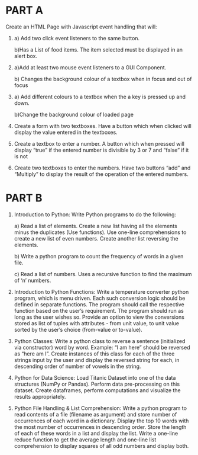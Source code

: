 # PART A

Create an HTML Page with Javascript event handling that will: 
    
1.  a) Add two click event listeners to the same button. 
      
    b)Has a List of food items. The item selected must be displayed in an alert box.
    
2.  a)Add at least two mouse event listeners to a GUI Component. 
      
    b) Changes the background colour of a textbox when in focus and out of focus
    
3. a) Add different colours to a textbox when the a key is pressed up and down.
      
    b)Change the background colour of loaded page
    
4. Create a form with two textboxes. Have a button which when clicked will display the value entered in the textboxes. 
    
5. Create a textbox to enter a number. A button which when pressed will display “true” if the entered number is divisible by 3 or 7 and “false” if it is not
    
6. Create two textboxes to enter the numbers. Have two buttons “add” and “Multiply” to display the result of the operation of the entered numbers. 


# PART B 
    
1. Introduction to Python: Write Python programs to do the following: 
    
    a) Read a list of elements. Create a new list having all the elements minus the duplicates (Use functions). Use one-line comprehensions to create  a new list of even numbers. Create another list reversing the elements. 
    
    b) Write a python program to count the frequency of words in a given file.
    
    c) Read a list of numbers. Uses a recursive function to find the maximum of ‘n’ numbers.
    
2. Introduction to Python Functions: Write a temperature converter python program, which is menu driven. Each such conversion logic should be defined in separate functions. The program should call the respective function based on the user’s requirement. The program should run as long as the user wishes so. Provide an option to view the conversions stored as list of tuples with attributes - from unit value, to unit value sorted by the user’s choice (from-value or to-value).
    
3. Python Classes: Write a python class to reverse a sentence (initialized via constructor) word by word. Example:  “I am here” should be reversed as “here am I”. Create instances of this class for each of the three strings input by the user and display the reversed string for each, in descending order of number of vowels in the string. 
    
4. Python for Data Science: Load Titanic Dataset into one of the data structures (NumPy or Pandas). Perform data pre-processing on this dataset. Create dataframes, perform computations and visualize the results appropriately.
    
5. Python File Handling & List Comprehension: Write a python program to read contents of a file (filename as argument) and store number of occurrences of each word in a dictionary. Display the top 10 words with the most number of occurrences in descending order. Store the length of each of these words in a list and display the list. Write a one-line reduce function to get the average length and one-line list comprehension to display squares of all odd numbers and display both.  
